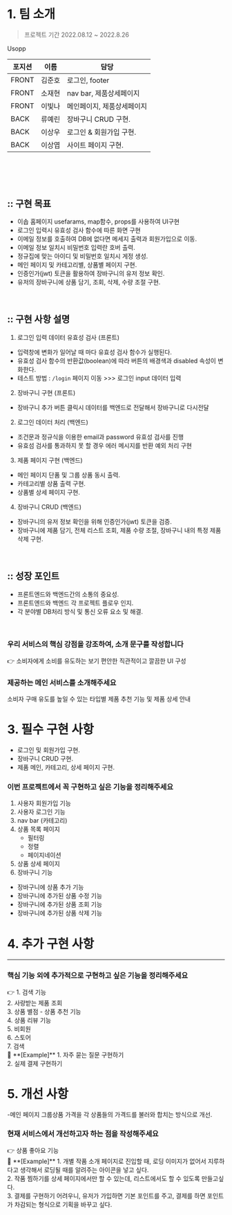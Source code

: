    # 1. 팀 소개
   > 프로젝트 기간
   > 2022.08.12 ~ 2022.8.26 <br>


   Usopp

   |포지션|이름|담당|
   |---|---|---|
   |FRONT|김준호|로그인, footer|
   |FRONT|소재현|nav bar, 제품상세페이지|
   |FRONT|이빛나| 메인페이지, 제품상세페이지|
   |BACK|류예린|장바구니 CRUD 구현.|
   |BACK|이상우|로그인 & 회원가입 구현.|
   |BACK|이상엽|사이트 페이지 구현.|

# <br />





## :: 구현 목표

- 이솝 홈페이지 usefarams, map함수, props를 사용하여 UI구현 
- 로그인 입력시 유효성 검사 함수에 따른 화면 구현 
- 이메일 정보를 호출하여 DB에 없다면 메세지 출력과 회원가입으로 이동.
- 이메일 정보 일치시 비밀번호 입력란 호버 출력.
- 정규집에 맞는 아이디 및 비밀번호 일치시 게정 생성.
- 메인 페이지 및 카테고리별, 상품별 페이지 구현.
- 인증인가(jwt) 토큰을 활용하여 장바구니의 유저 정보 확인.
- 유저의 장바구니에 상품 담기, 조회, 삭제, 수량 조절 구현.

<br />

## :: 구현 사항 설명

1. 로그인 입력 데이터 유효성 검사 (프론트)

- 입력창에 변화가 일어날 때 마다 유효성 검사 함수가 실행된다.
- 유효성 검사 함수의 반환값(boolean)에 따라 버튼의 배경색과 disabled 속성이 변화한다.
- 테스트 방법 : `/login` 페이지 이동 >>> 로그인 input 데이터 입력

2. 장바구니 구현 (프론트)

- 장바구니 추가 버튼 클릭시 데이터를 백엔드로 전달해서 장바구니로 다시전달 

2. 로그인 데이터 처리 (백엔드)

- 조건문과 정규식을 이용한 email과 password 유효성 검사를 진행
- 유효섬 검사를 통과하지 못 할 경우 에러 메시지를 반환 예외 처리 구현

3. 제품 페이지 구현 (백엔드)
- 메인 페이지 단품 및 그룹 상품 동시 출력.
- 카테고리별 상품 출력 구현.
- 상품별 상세 페이지 구현.

4. 장바구니 CRUD (백엔드)
- 장바구니의 유저 정보 확인을 위해 인증인가(jwt) 토큰을 검증.
- 장바구니에 제품 담기, 전체 리스트 조회, 제품 수량 조절, 장바구니 내의 특정 제품 삭제 구현.

<br />

## :: 성장 포인트 

- 프론트엔드와 백엔드간의 소통의 중요성.
- 프론트엔드와 백엔드 각 프로젝트 플로우 인지.
- 각 분야별 DB처리 방식 및 통신 오류 요소 및 해결.
<br />



### 우리 서비스의 핵심 강점을 강조하여, 소개 문구를 작성합니다

<aside>
👉 소비자에게 소비를 유도하는 보기  편안한 직관적이고 깔끔한 UI 구성

</aside>

### 제공하는 메인 서비스를 소개해주세요

<aside>
소비자 구매 유도를 높일 수 있는 타입별 제품 추천 기능 및 제품 상세 안내

</aside>

# 3. 필수 구현 사항

- 로그인 및 회원가입 구현.
- 장바구니 CRUD 구현.
- 제품 메인, 카테고리, 상세 페이지 구현.

### 이번 프로젝트에서 꼭 구현하고 싶은 기능을 정리해주세요

1. 사용자 회원가입 기능 
2. 사용자 로그인 기능
3. nav bar (카테고리)
4. 상품 목록 페이지
   - 필터링
   - 정렬
   - 페이지네이션
5. 상품 상세 페이지
6. 장바구니 기능
  - 장바구니에 상품 추가 기능
  - 장바구니에 추가된 상품 수정 기능
  - 장바구니에 추가된 상품 조회 기능
  - 장바구니에 추가된 상품 삭제 기능

</aside>

# 4. 추가 구현 사항

---

### 핵심 기능 외에 추가적으로 구현하고 싶은 기능을 정리해주세요

<aside>
👉 
1. 검색 기능 </br>
2. 사랑받는 제품 조회 </br>
3. 상품 별점 - 상품 추천 기능 </br>
4. 상품 리뷰 기능 </br>
5. 비회원 </br>
6. 스토어 </br>
7. 검색

</aside>

<aside>
🧭 **[Example]** 
1. 자주 묻는 질문 구현하기 </br>
2. 실제 결제 구현하기

</aside>

# 5. 개선 사항

-메인 페이지 그룹상품 가격을 각 상품들의 가격드를 불러와 합치는 방식으로 개선.

### 현재 서비스에서 개선하고자 하는 점을 작성해주세요

<aside>
👉 상품 좋아요 기능

</aside>

<aside>
🧭 **[Example]**
1. 개별 작품 소개 페이지로 진입할 때, 로딩 이미지가 없어서 지루하다고 생각해서 로딩될 때를 알려주는 아이콘을 넣고 싶다. </br>
2. 작품 찜하기를 상세 페이지에서만 할 수 있는데, 리스트에서도 할 수 있도록 만들고싶다. </br>
3. 결제를 구현하기 어려우니, 유저가 가입하면 기본 포인트를 주고, 결제를 하면 포인트가 차감되는 형식으로 기획을 바꾸고 싶다.

